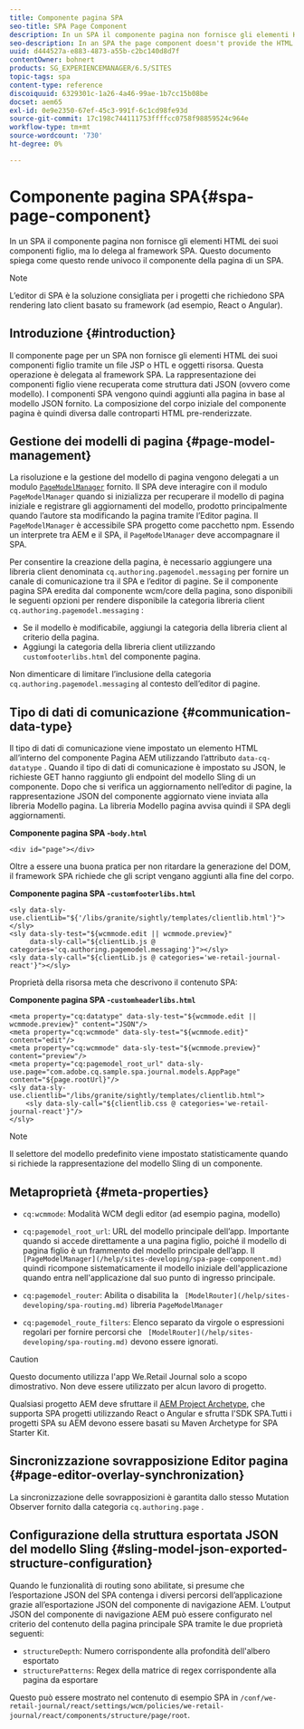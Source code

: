 ```yaml
---
title: Componente pagina SPA
seo-title: SPA Page Component
description: In un SPA il componente pagina non fornisce gli elementi HTML dei suoi componenti figlio, ma lo delega al framework SPA. Questo documento spiega come questo rende univoco il componente della pagina di un SPA.
seo-description: In an SPA the page component doesn't provide the HTML elements of its child components, but instead delegates this to the SPA framework. This document explains how this makes the page component of an SPA unique.
uuid: d444527a-e883-4873-a55b-c2bc140d8d7f
contentOwner: bohnert
products: SG_EXPERIENCEMANAGER/6.5/SITES
topic-tags: spa
content-type: reference
discoiquuid: 6329301c-1a26-4a46-99ae-1b7cc15b08be
docset: aem65
exl-id: 0e9e2350-67ef-45c3-991f-6c1cd98fe93d
source-git-commit: 17c198c744111753ffffcc0758f98859524c964e
workflow-type: tm+mt
source-wordcount: '730'
ht-degree: 0%

---
```


# Componente pagina SPA{#spa-page-component}

In un SPA il componente pagina non fornisce gli elementi HTML dei suoi componenti figlio, ma lo delega al framework SPA. Questo documento spiega come questo rende univoco il componente della pagina di un SPA.

>[!NOTE]
>
>L’editor di SPA è la soluzione consigliata per i progetti che richiedono SPA rendering lato client basato su framework (ad esempio, React o Angular).

## Introduzione {#introduction}

Il componente page per un SPA non fornisce gli elementi HTML dei suoi componenti figlio tramite un file JSP o HTL e oggetti risorsa. Questa operazione è delegata al framework SPA. La rappresentazione dei componenti figlio viene recuperata come struttura dati JSON (ovvero come modello). I componenti SPA vengono quindi aggiunti alla pagina in base al modello JSON fornito. La composizione del corpo iniziale del componente pagina è quindi diversa dalle controparti HTML pre-renderizzate.

## Gestione dei modelli di pagina {#page-model-management}

La risoluzione e la gestione del modello di pagina vengono delegati a un modulo [ `PageModelManager`](/help/sites-developing/spa-blueprint.md#pagemodelmanager) fornito. Il SPA deve interagire con il modulo `PageModelManager` quando si inizializza per recuperare il modello di pagina iniziale e registrare gli aggiornamenti del modello, prodotto principalmente quando l’autore sta modificando la pagina tramite l’Editor pagina. Il `PageModelManager` è accessibile SPA progetto come pacchetto npm. Essendo un interprete tra AEM e il SPA, il `PageModelManager` deve accompagnare il SPA.

Per consentire la creazione della pagina, è necessario aggiungere una libreria client denominata `cq.authoring.pagemodel.messaging` per fornire un canale di comunicazione tra il SPA e l’editor di pagine. Se il componente pagina SPA eredita dal componente wcm/core della pagina, sono disponibili le seguenti opzioni per rendere disponibile la categoria libreria client `cq.authoring.pagemodel.messaging` :

* Se il modello è modificabile, aggiungi la categoria della libreria client al criterio della pagina.
* Aggiungi la categoria della libreria client utilizzando `customfooterlibs.html` del componente pagina.

Non dimenticare di limitare l’inclusione della categoria `cq.authoring.pagemodel.messaging` al contesto dell’editor di pagine.

## Tipo di dati di comunicazione {#communication-data-type}

Il tipo di dati di comunicazione viene impostato un elemento HTML all’interno del componente Pagina AEM utilizzando l’attributo `data-cq-datatype` . Quando il tipo di dati di comunicazione è impostato su JSON, le richieste GET hanno raggiunto gli endpoint del modello Sling di un componente. Dopo che si verifica un aggiornamento nell’editor di pagine, la rappresentazione JSON del componente aggiornato viene inviata alla libreria Modello pagina. La libreria Modello pagina avvisa quindi il SPA degli aggiornamenti.

**Componente pagina SPA -`body.html`**

```
<div id="page"></div>
```

Oltre a essere una buona pratica per non ritardare la generazione del DOM, il framework SPA richiede che gli script vengano aggiunti alla fine del corpo.

**Componente pagina SPA -`customfooterlibs.html`**

```
<sly data-sly-use.clientLib="${'/libs/granite/sightly/templates/clientlib.html'}"></sly>
<sly data-sly-test="${wcmmode.edit || wcmmode.preview}"
     data-sly-call="${clientLib.js @ categories='cq.authoring.pagemodel.messaging'}"></sly>
<sly data-sly-call="${clientLib.js @ categories='we-retail-journal-react'}"></sly>
```

Proprietà della risorsa meta che descrivono il contenuto SPA:

**Componente pagina SPA -`customheaderlibs.html`**

```
<meta property="cq:datatype" data-sly-test="${wcmmode.edit || wcmmode.preview}" content="JSON"/>
<meta property="cq:wcmmode" data-sly-test="${wcmmode.edit}" content="edit"/>
<meta property="cq:wcmmode" data-sly-test="${wcmmode.preview}" content="preview"/>
<meta property="cq:pagemodel_root_url" data-sly-use.page="com.adobe.cq.sample.spa.journal.models.AppPage" content="${page.rootUrl}"/>
<sly data-sly-use.clientlib="/libs/granite/sightly/templates/clientlib.html">
    <sly data-sly-call="${clientlib.css @ categories='we-retail-journal-react'}"/>
</sly>
```

>[!NOTE]
>
>Il selettore del modello predefinito viene impostato statisticamente quando si richiede la rappresentazione del modello Sling di un componente.

## Metaproprietà {#meta-properties}

* `cq:wcmmode`: Modalità WCM degli editor (ad esempio pagina, modello)
* `cq:pagemodel_root_url`: URL del modello principale dell’app. Importante quando si accede direttamente a una pagina figlio, poiché il modello di pagina figlio è un frammento del modello principale dell’app. Il ` [PageModelManager](/help/sites-developing/spa-page-component.md)` quindi ricompone sistematicamente il modello iniziale dell&#39;applicazione quando entra nell&#39;applicazione dal suo punto di ingresso principale.

* `cq:pagemodel_router`: Abilita o disabilita la  ` [ModelRouter](/help/sites-developing/spa-routing.md)` libreria  `PageModelManager` 

* `cq:pagemodel_route_filters`: Elenco separato da virgole o espressioni regolari per fornire percorsi che  ` [ModelRouter](/help/sites-developing/spa-routing.md)` devono essere ignorati.

>[!CAUTION]
>
>Questo documento utilizza l&#39;app We.Retail Journal solo a scopo dimostrativo. Non deve essere utilizzato per alcun lavoro di progetto.
>
>Qualsiasi progetto AEM deve sfruttare il [AEM Project Archetype](https://experienceleague.adobe.com/docs/experience-manager-core-components/using/developing/archetype/overview.html), che supporta SPA progetti utilizzando React o Angular e sfrutta l&#39;SDK SPA.Tutti i progetti SPA su AEM devono essere basati su Maven Archetype for SPA Starter Kit.

## Sincronizzazione sovrapposizione Editor pagina {#page-editor-overlay-synchronization}

La sincronizzazione delle sovrapposizioni è garantita dallo stesso Mutation Observer fornito dalla categoria `cq.authoring.page` .

## Configurazione della struttura esportata JSON del modello Sling {#sling-model-json-exported-structure-configuration}

Quando le funzionalità di routing sono abilitate, si presume che l’esportazione JSON del SPA contenga i diversi percorsi dell’applicazione grazie all’esportazione JSON del componente di navigazione AEM. L’output JSON del componente di navigazione AEM può essere configurato nel criterio del contenuto della pagina principale SPA tramite le due proprietà seguenti:

* `structureDepth`: Numero corrispondente alla profondità dell&#39;albero esportato
* `structurePatterns`: Regex della matrice di regex corrispondente alla pagina da esportare

Questo può essere mostrato nel contenuto di esempio SPA in `/conf/we-retail-journal/react/settings/wcm/policies/we-retail-journal/react/components/structure/page/root`.
